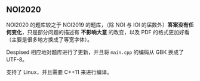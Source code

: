 ## NOI2020

NOI2020 的题库较之于 NOI2019 的题库，（除 NOI 与 IOI 的届数外）**答案没有任何变化**，只是部分问题的描述有 **不影响大意** 的改变，以及 PDF 的格式更加好看（主要是很多地方换成了等宽字体）。

Despised 相应地对题库进行了更新，并且将 `main.cpp` 的编码从 GBK 换成了 UTF-8。

支持了 Linux，并且需要 C++11 来进行编译。
